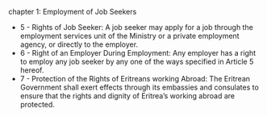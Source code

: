 chapter 1: Employment of Job Seekers

<ul>
			<li>5 - Rights of Job Seeker: A job seeker may apply for a job through the employment services unit of the Ministry or a private employment agency, or directly to the employer.<ul>
			</ul></li>			<li>6 - Right of an Employer During Employment: Any employer has a right to employ any job seeker by any one of the ways specified in Article 5 hereof.<ul>
			</ul></li>			<li>7 - Protection of the Rights of Eritreans working Abroad: The Eritrean Government shall exert effects through its embassies and consulates to ensure that the rights and dignity of Eritrea’s working abroad are protected.<ul>
			</ul></li></ul>